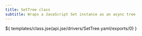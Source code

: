 ```yaml
---
title: SetTree class
subtitle: Wraps a JavaScript Set instance as an async tree
---
```


${ templates/class.jse(api.jse/drivers/SetTree.yaml/exports/0) }
